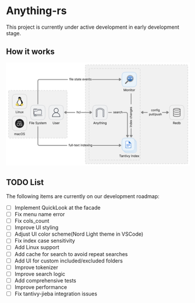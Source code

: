 # Anything-rs

This project is currently under active development in early development stage.

## How it works

![How it works](resources/how-it-works.png)

## TODO List

The following items are currently on our development roadmap:

- [ ] Implement QuickLook at the facade
- [ ] Fix menu name error
- [ ] Fix cols_count
- [ ] Improve UI styling
- [ ] Adjust UI color scheme(Nord Light theme in VSCode)
- [ ] Fix index case sensitivity
- [ ] Add Linux support
- [ ] Add cache for search to avoid repeat searches
- [ ] Add UI for custom included/excluded folders
- [ ] Improve tokenizer
- [ ] Improve search logic
- [ ] Add comprehensive tests
- [ ] Improve performance
- [ ] Fix tantivy-jieba integration issues
